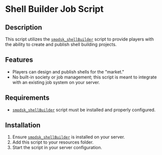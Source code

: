 # Shell Builder Job Script

## Description

This script utilizes the [`smodsk_shellBuilder`](https://smodsk.tebex.io/) script to provide players with the ability to create and publish shell building projects.

## Features

- Players can design and publish shells for the "market."
- No built-in society or job management; this script is meant to integrate with an existing job system on your server.

## Requirements

- [`smodsk_shellBuilder`](https://smodsk.tebex.io/) script must be installed and properly configured.

## Installation

1. Ensure [`smodsk_shellBuilder`](https://smodsk.tebex.io/) is installed on your server.
2. Add this script to your resources folder.
3. Start the script in your server configuration.
